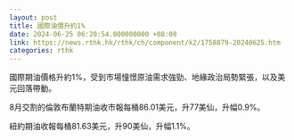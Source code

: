 ```yaml
---
layout: post
title: 國際油價升約1%
date: 2024-06-25 06:20:54.000000000 +08:00
link: https://news.rthk.hk/rthk/ch/component/k2/1758879-20240625.htm
categories: rthk
---
```


國際期油價格升約1%，受到市場憧憬原油需求強勁、地緣政治局勢緊張，以及美元回落帶動。

8月交割的倫敦布蘭特期油收市報每桶86.01美元，升77美仙，升幅0.9%。

紐約期油收報每桶81.63美元，升90美仙，升幅1.1%。
